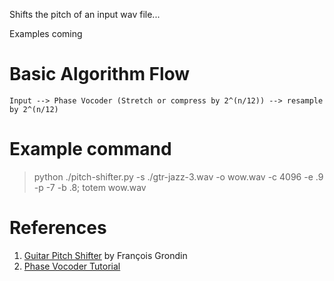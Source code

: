 Shifts the pitch of an input wav file...


Examples coming
# Basic Algorithm Flow

```
Input --> Phase Vocoder (Stretch or compress by 2^(n/12)) --> resample by 2^(n/12)
```

# Example command
> python ./pitch-shifter.py -s ./gtr-jazz-3.wav -o wow.wav -c 4096 -e .9 -p -7 -b .8; totem wow.wav

# References

1. [Guitar Pitch Shifter][1] by François Grondin
2. [Phase Vocoder Tutorial][2]

[1]: http://www.guitarpitchshifter.com
[2]: http://www.eumus.edu.uy/eme/ensenanza/electivas/dsp/presentaciones/PhaseVocoderTutorial.pdf
